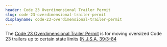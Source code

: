 ```yaml
---
header: Code 23 Overdimensional Trailer Permit
slug: code-23-overdimensional-trailer-permit
displayname: code-23-overdimensional-trailer-permit
---
```


The [Code 23 Overdimensional Trailer Permit](https://www.nj.gov/mvc/vehicles/overdimcode23.htm) is for moving oversized Code 23 trailers up to certain state limits ([N.J.S.A. 39:3-84](https://lis.njleg.state.nj.us/nxt/gateway.dll/statutes/1/32239/32844?f=templates$fn=document-frameset.htm$q=%5Brank,100%3A%5Bdomain%3A%5Band%3A39%3A3-84%20Vehicles,%20dimensional,%20weight%20limitations%3B%20routes,%20certain%3B%20prohibited.%5D%5D%20%5Bsum%3A39%3A3-84%20Vehicles,%20dimensional,%20weight%20limitations%3B%20routes,%20certain%3B%20prohibited.%5D%20%5D%20$x=server$3.0#LPHit1)
